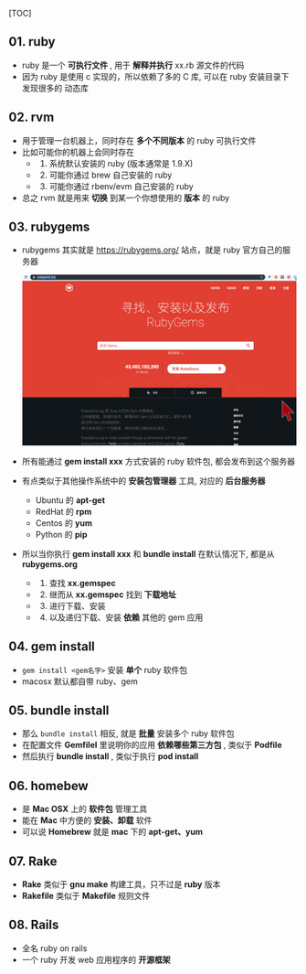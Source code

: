[TOC]



## 01. ruby

- ruby 是一个 **可执行文件** , 用于 **解释并执行** xx.rb 源文件的代码
- 因为 ruby 是使用 c 实现的，所以依赖了多的 C 库, 可以在 ruby 安装目录下发现很多的 动态库



## 02. rvm

- 用于管理一台机器上，同时存在 **多个不同版本** 的 ruby 可执行文件
- 比如可能你的机器上会同时存在
  - 1) 系统默认安装的 ruby (版本通常是 1.9.X)
  - 2) 可能你通过 brew 自己安装的 ruby
  - 3) 可能你通过 rbenv/evm 自己安装的 ruby
- 总之 rvm 就是用来 **切换** 到某一个你想使用的 **版本** 的 ruby



## 03. rubygems

- rubygems 其实就是 https://rubygems.org/ 站点，就是 ruby 官方自己的服务器

  ![](Snip20191115_16.png)

- 所有能通过 **gem install xxx** 方式安装的 ruby 软件包, 都会发布到这个服务器

- 有点类似于其他操作系统中的 **安装包管理器** 工具, 对应的 **后台服务器**

  - Ubuntu 的 **apt-get**
  - RedHat 的 **rpm**
  - Centos 的 **yum**
  - Python 的 **pip**

- 所以当你执行 **gem install xxx** 和 **bundle install** 在默认情况下, 都是从 **rubygems.org** 

  - 1) 查找 **xx.gemspec**
  - 2) 继而从 **xx.gemspec** 找到 **下载地址** 
  - 3) 进行下载、安装
  - 4) 以及递归下载、安装 **依赖** 其他的 gem 应用



## 04. gem install

- `gem install <gem名字>`  安装 **单个** ruby 软件包
- macosx 默认都自带 ruby、gem



## 05. bundle install

- 那么 `bundle install` 相反, 就是 **批量** 安装多个 ruby 软件包
- 在配置文件 **Gemfilel** 里说明你的应用 **依赖哪些第三方包** , 类似于 **Podfile**
- 然后执行 **bundle install** , 类似于执行 **pod install**



## 06. homebew

- 是 **Mac OSX** 上的 **软件包** 管理工具
- 能在 **Mac** 中方便的 **安装、卸载** 软件
- 可以说 **Homebrew** 就是 **mac** 下的 **apt-get、yum** 



## 07. Rake

- **Rake** 类似于 **gnu make** 构建工具，只不过是 **ruby** 版本
- **Rakefile** 类似于 **Makefile** 规则文件



## 08. Rails

- 全名 ruby on rails
- 一个 ruby 开发 web 应用程序的 **开源框架**

